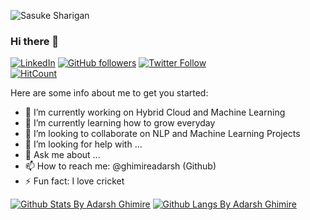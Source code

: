 ![Sasuke Sharigan](https://media.giphy.com/media/I6wUi5eTdUCWI/giphy.gif)
### Hi there 👋
[![LinkedIn][linkedin-shield]][linkedin-url]
[![GitHub followers](https://img.shields.io/github/followers/ghimireadarsh.svg?style=social&label=Follow&maxAge=2592000)](https://github.com/ghimireadarsh?tab=followers)
[![Twitter Follow](https://img.shields.io/twitter/follow/adarshghimire.svg?style=social)](https://twitter.com/adarshghimire)  
[![HitCount](http://hits.dwyl.com/ghimireadarsh/ghimireadarsh.svg)](http://hits.dwyl.com/ghimireadarsh/ghimireadarsh) 
<!-- 
**ghimireadarsh/ghimireadarsh** is a ✨ _special_ ✨ repository because its `README.md` (this file) appears on your GitHub profile. -->

Here are some info about me to get you started:

- 🔭 I’m currently working on Hybrid Cloud and Machine Learning
- 🌱 I’m currently learning how to grow everyday
- 👯 I’m looking to collaborate on NLP and Machine Learning Projects
- 🤔 I’m looking for help with ...
- 💬 Ask me about ...
- 📫 How to reach me: @ghimireadarsh (Github) 
- ⚡ Fun fact: I love cricket


[![Github Stats By Adarsh Ghimire](https://github-readme-stats.vercel.app/api?username=ghimireadarsh&hide=prs&show_icons=true&title_color=fff&icon_color=79ff97&text_color=9f9f9f&bg_color=151515&count_private=true)]()
[![Github Langs By Adarsh Ghimire](https://github-readme-stats.vercel.app/api/top-langs/?username=ghimireadarsh&layout=compact&show_icons=true&title_color=fff&icon_color=79ff97&text_color=9f9f9f&bg_color=151515)]()

[linkedin-shield]: https://img.shields.io/badge/-LinkedIn-black.svg?style=flat-square&logo=linkedin&colorB=555
[linkedin-url]: https://www.linkedin.com/in/adarsh-ghimire-0a1a51a6/
